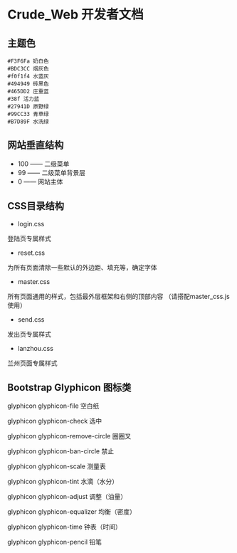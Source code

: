 # Crude_Web 开发者文档
## 主题色
```
#F3F6Fa 奶白色
#BDC3CC 烟灰色
#f0f1f4 水蓝灰
#494949 砖黑色
#465DD2 庄重蓝
#38f 活力蓝
#27941D 原野绿
#99CC33 青草绿
#B7D89F 水洗绿
```
## 网站垂直结构
* 100 —— 二级菜单
* 99 —— 二级菜单背景层
* 0 —— 网站主体
## CSS目录结构
* login.css

登陆页专属样式
* reset.css

为所有页面清除一些默认的外边距、填充等，确定字体
* master.css

所有页面通用的样式，包括最外层框架和右侧的顶部内容
（请搭配master_css.js使用）
* send.css

发出页专属样式
* lanzhou.css

兰州页面专属样式
## Bootstrap Glyphicon 图标类
glyphicon glyphicon-file 空白纸

glyphicon glyphicon-check 选中

glyphicon glyphicon-remove-circle 圈圈叉

glyphicon glyphicon-ban-circle 禁止

glyphicon glyphicon-scale 测量表

glyphicon glyphicon-tint 水滴（水分）

glyphicon glyphicon-adjust 调整（油量）

glyphicon glyphicon-equalizer 均衡（密度）

glyphicon glyphicon-time 钟表（时间）

glyphicon glyphicon-pencil 铅笔
